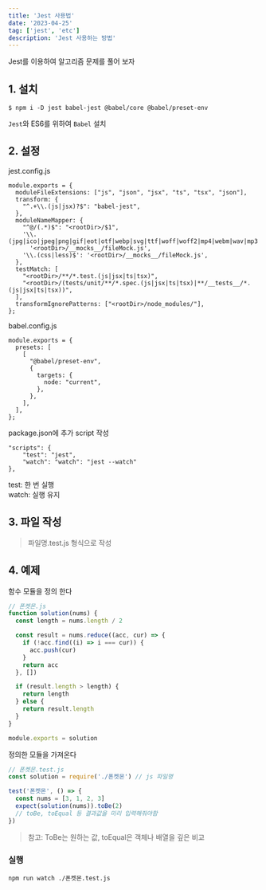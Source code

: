 ```yaml
---
title: 'Jest 사용법'
date: '2023-04-25'
tag: ['jest', 'etc']
description: 'Jest 사용하는 방법'
---
```


Jest를 이용하여 알고리즘 문제를 풀어 보자

## 1. 설치

```
$ npm i -D jest babel-jest @babel/core @babel/preset-env
```

`Jest`와 ES6를 위하여 `Babel` 설치

## 2. 설정

jest.config.js

```
module.exports = {
  moduleFileExtensions: ["js", "json", "jsx", "ts", "tsx", "json"],
  transform: {
    "^.+\\.(js|jsx)?$": "babel-jest",
  },
  moduleNameMapper: {
    "^@/(.*)$": "<rootDir>/$1",
    '\\.(jpg|ico|jpeg|png|gif|eot|otf|webp|svg|ttf|woff|woff2|mp4|webm|wav|mp3|m4a|aac|oga)$':
      '<rootDir>/__mocks__/fileMock.js',
    '\\.(css|less)$': '<rootDir>/__mocks__/fileMock.js',
  },
  testMatch: [
    "<rootDir>/**/*.test.(js|jsx|ts|tsx)",
    "<rootDir>/(tests/unit/**/*.spec.(js|jsx|ts|tsx)|**/__tests__/*.(js|jsx|ts|tsx))",
  ],
  transformIgnorePatterns: ["<rootDir>/node_modules/"],
};
```

babel.config.js

```
module.exports = {
  presets: [
    [
      "@babel/preset-env",
      {
        targets: {
          node: "current",
        },
      },
    ],
  ],
};
```

package.json에 추가 script 작성

```
"scripts": {
    "test": "jest",
    "watch": "watch": "jest --watch"
},
```

test: 한 번 실행  
watch: 실행 유지

## 3. 파일 작성

> 파일명.test.js 형식으로 작성

## 4. 예제

함수 모듈을 정의 한다

```js
// 폰켓몬.js
function solution(nums) {
  const length = nums.length / 2

  const result = nums.reduce((acc, cur) => {
    if (!acc.find((i) => i === cur)) {
      acc.push(cur)
    }
    return acc
  }, [])

  if (result.length > length) {
    return length
  } else {
    return result.length
  }
}

module.exports = solution
```

정의한 모듈을 가져온다

```js
// 폰켓몬.test.js
const solution = require('./폰켓몬') // js 파일명

test('폰켓몬', () => {
  const nums = [3, 1, 2, 3]
  expect(solution(nums)).toBe(2)
  // toBe, toEqual 등 결과값을 미리 입력해줘야함
})
```

> 참고: ToBe는 원하는 값, toEqual은 객체나 배열을 깊은 비교

### 실행

```
npm run watch ./폰켓몬.test.js
```
